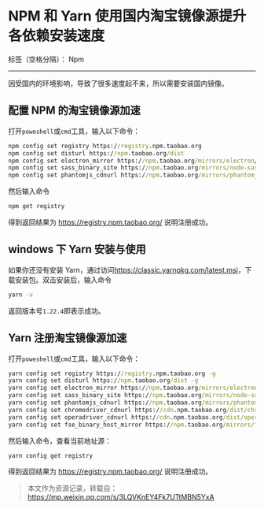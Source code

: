 # NPM 和 Yarn 使用国内淘宝镜像源提升各依赖安装速度

标签（空格分隔）： Npm

---

因受国内的环境影响，导致了很多速度起不来，所以需要安装国内镜像。

## 配置 NPM 的淘宝镜像源加速

打开`poweshell`或`cmd`工具，输入以下命令：

```cmd
npm config set registry https://registry.npm.taobao.org
npm config set disturl https://npm.taobao.org/dist
npm config set electron_mirror https://npm.taobao.org/mirrors/electron/
npm config set sass_binary_site https://npm.taobao.org/mirrors/node-sass/
npm config set phantomjs_cdnurl https://npm.taobao.org/mirrors/phantomjs/
```

然后输入命令

```cmd
npm get registry
```

得到返回结果为 <https://registry.npm.taobao.org/> 说明注册成功。

## windows 下 Yarn 安装与使用

如果你还没有安装 Yarn，通过访问<https://classic.yarnpkg.com/latest.msi>，下载安装包。双击安装后，输入命令

```cmd
yarn -v
```

返回版本号`1.22.4`即表示成功。

## Yarn 注册淘宝镜像源加速

打开`poweshell`或`cmd`工具，输入以下命令：

```cmd
yarn config set registry https://registry.npm.taobao.org -g
yarn config set disturl https://npm.taobao.org/dist -g
yarn config set electron_mirror https://npm.taobao.org/mirrors/electron/ -g
yarn config set sass_binary_site https://npm.taobao.org/mirrors/node-sass/ -g
yarn config set phantomjs_cdnurl https://npm.taobao.org/mirrors/phantomjs/ -g
yarn config set chromedriver_cdnurl https://cdn.npm.taobao.org/dist/chromedriver -g
yarn config set operadriver_cdnurl https://cdn.npm.taobao.org/dist/operadriver -g
yarn config set fse_binary_host_mirror https://npm.taobao.org/mirrors/fsevents -g
```

然后输入命令，查看当前地址源：

```cmd
yarn config get registry
```

得到返回结果为 <https://registry.npm.taobao.org/> 说明注册成功。

> 本文作为资源记录，转载自：<https://mp.weixin.qq.com/s/3LQVKnEY4Fk7UTtMBN5YxA>
